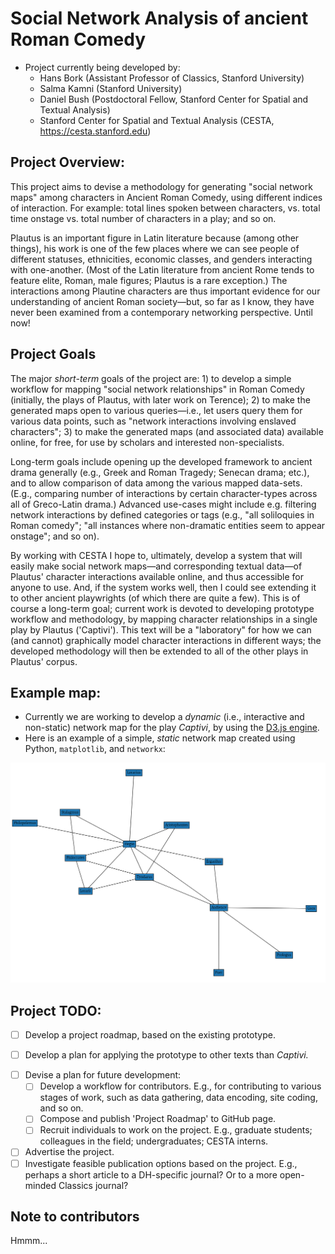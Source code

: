 # Social Network Analysis of ancient Roman Comedy 

* Project currently being developed by:
    - Hans Bork (Assistant Professor of Classics, Stanford University)
    - Salma Kamni (Stanford University)
    - Daniel Bush (Postdoctoral Fellow, Stanford Center for Spatial and Textual Analysis)
    - Stanford Center for Spatial and Textual Analysis (CESTA, https://cesta.stanford.edu)


## Project Overview:

This project aims to devise a methodology for generating "social network maps" among
characters in Ancient Roman Comedy, using different indices of interaction. For example: total
lines spoken between characters, vs. total time onstage vs. total number of characters in a
play; and so on. 

Plautus is an important figure in Latin literature because (among other things), his work is
one of the few places where we can see people of different statuses, ethnicities, economic
classes, and genders interacting with one-another. (Most of the Latin literature from ancient
Rome tends to feature elite, Roman, male figures; Plautus is a rare exception.) The
interactions among Plautine characters are thus important evidence for our understanding of
ancient Roman society—but, so far as I know, they have never been examined from a contemporary
networking perspective. Until now!


## Project Goals

The major *short-term* goals of the project are: 
    1) to develop a simple workflow for mapping "social network relationships" in Roman Comedy
       (initially, the plays of Plautus, with later work on Terence);
    2) to make the generated maps open to various queries—i.e., let users query them for
       various data points, such as "network interactions involving enslaved characters";
    3) to make the generated maps (and associated data) available online, for free, for use by
       scholars and interested non-specialists.

Long-term goals include opening up the developed framework to ancient drama generally (e.g.,
Greek and Roman Tragedy; Senecan drama; etc.), and to allow comparison of data among the
various mapped data-sets. (E.g., comparing number of interactions by certain character-types
across all of Greco-Latin drama.) Advanced use-cases might include e.g. filtering
network interactions by defined categories or tags (e.g., "all soliloquies in Roman comedy";
"all instances where non-dramatic entities seem to appear onstage"; and so on).

By working with CESTA I hope to, ultimately, develop a system that will easily make social
network maps—and corresponding textual data—of Plautus' character interactions available
online, and thus accessible for anyone to use. And, if the system works well, then I could see
extending it to other ancient playwrights (of which there are quite a few).  This is of course
a long-term goal; current work is devoted to developing prototype workflow and methodology, by
mapping character relationships in a single play by Plautus ('Captivi'). This text will be a
"laboratory" for how we can (and cannot) graphically model character interactions in different
ways; the developed methodology will then be extended to all of the other plays in Plautus'
corpus.


## Example map:

* Currently we are working to develop a *dynamic* (i.e., interactive and non-static) network
  map for the play _Captivi_, by using the [D3.js engine](https://d3js.org).
* Here is an example of a simple, _static_ network map created using Python, `matplotlib`, and
  `networkx`:

![sample map](https://github.com/ancient-drama-SNA/Roman_Comedy-SNA/blob/main/Captivi-prototype/Captivi_map-V1/Captivi_network.png)




## Project TODO:

- [ ] Develop a project roadmap, based on the existing prototype.
* [ ] Develop a plan for applying the prototype to other texts than *Captivi.*
- [ ] Devise a plan for future development:
    - [ ] Develop a workflow for contributors. E.g., for contributing to various stages of
      work, such as data gathering, data encoding, site coding, and so on.
    - [ ] Compose and publish 'Project Roadmap' to GitHub page.
    - [ ] Recruit individuals to work on the project. E.g., graduate students; colleagues in
      the field; undergraduates; CESTA interns.
- [ ] Advertise the project.
- [ ] Investigate feasible publication options based on the project. E.g., perhaps a short
  article to a DH-specific journal? Or to a more open-minded Classics journal?

## Note to contributors

Hmmm...
